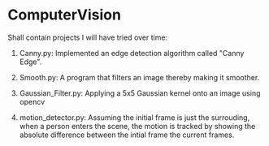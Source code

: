 # ComputerVision
Shall contain projects I will have tried over time:

1. Canny.py: Implemented an edge detection algorithm called "Canny Edge". 

2. Smooth.py: A program that filters an image thereby making it smoother.

3. Gaussian_Filter.py:  Applying a 5x5 Gaussian kernel onto an image using opencv

4. motion_detector.py: Assuming the initial frame is just the surrouding, when a person enters the scene, the motion is tracked by showing the absolute difference between the intial frame the current frames.
